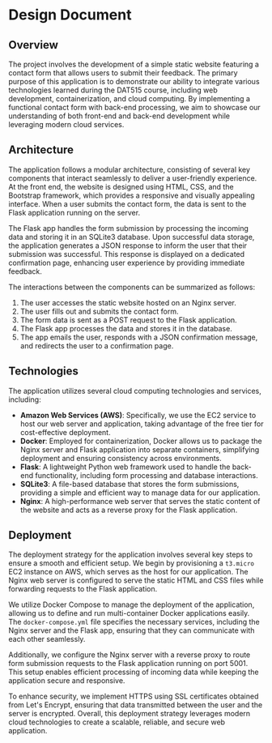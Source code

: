 # Design Document

## Overview
The project involves the development of a simple static website featuring a contact form that allows users to submit their feedback. The primary purpose of this application is to demonstrate our ability to integrate various technologies learned during the DAT515 course, including web development, containerization, and cloud computing. By implementing a functional contact form with back-end processing, we aim to showcase our understanding of both front-end and back-end development while leveraging modern cloud services.

## Architecture
The application follows a modular architecture, consisting of several key components that interact seamlessly to deliver a user-friendly experience. At the front end, the website is designed using HTML, CSS, and the Bootstrap framework, which provides a responsive and visually appealing interface. When a user submits the contact form, the data is sent to the Flask application running on the server.

The Flask app handles the form submission by processing the incoming data and storing it in an SQLite3 database. Upon successful data storage, the application generates a JSON response to inform the user that their submission was successful. This response is displayed on a dedicated confirmation page, enhancing user experience by providing immediate feedback.

The interactions between the components can be summarized as follows:
1. The user accesses the static website hosted on an Nginx server.
2. The user fills out and submits the contact form.
3. The form data is sent as a POST request to the Flask application.
4. The Flask app processes the data and stores it in the database.
5. The app emails the user, responds with a JSON confirmation message, and redirects the user to a confirmation page.

## Technologies
The application utilizes several cloud computing technologies and services, including:
- **Amazon Web Services (AWS)**: Specifically, we use the EC2 service to host our web server and application, taking advantage of the free tier for cost-effective deployment.
- **Docker**: Employed for containerization, Docker allows us to package the Nginx server and Flask application into separate containers, simplifying deployment and ensuring consistency across environments.
- **Flask**: A lightweight Python web framework used to handle the back-end functionality, including form processing and database interactions.
- **SQLite3**: A file-based database that stores the form submissions, providing a simple and efficient way to manage data for our application.
- **Nginx**: A high-performance web server that serves the static content of the website and acts as a reverse proxy for the Flask application.

## Deployment
The deployment strategy for the application involves several key steps to ensure a smooth and efficient setup. We begin by provisioning a `t3.micro` EC2 instance on AWS, which serves as the host for our application. The Nginx web server is configured to serve the static HTML and CSS files while forwarding requests to the Flask application.

We utilize Docker Compose to manage the deployment of the application, allowing us to define and run multi-container Docker applications easily. The `docker-compose.yml` file specifies the necessary services, including the Nginx server and the Flask app, ensuring that they can communicate with each other seamlessly.

Additionally, we configure the Nginx server with a reverse proxy to route form submission requests to the Flask application running on port 5001. This setup enables efficient processing of incoming data while keeping the application secure and responsive.

To enhance security, we implement HTTPS using SSL certificates obtained from Let's Encrypt, ensuring that data transmitted between the user and the server is encrypted. Overall, this deployment strategy leverages modern cloud technologies to create a scalable, reliable, and secure web application.

